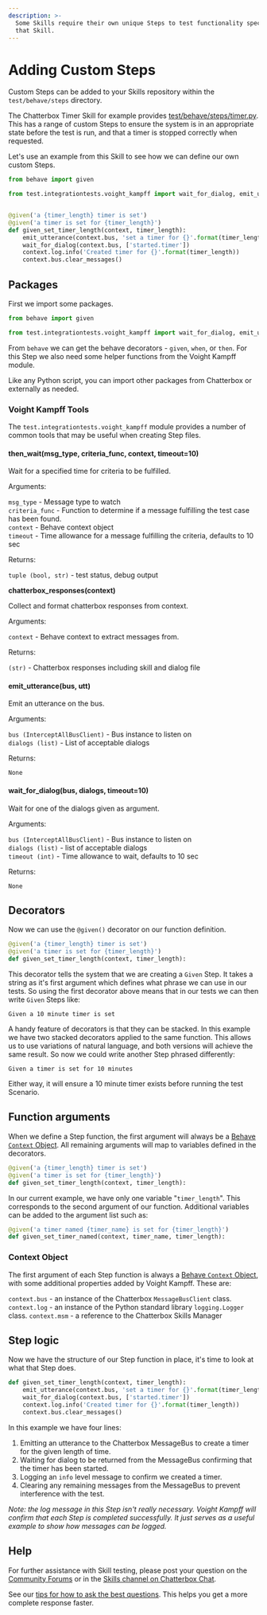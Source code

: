 ```yaml
---
description: >-
  Some Skills require their own unique Steps to test functionality specific to
  that Skill.
---
```


# Adding Custom Steps

Custom Steps can be added to your Skills repository within the `test/behave/steps` directory.

The Chatterbox Timer Skill for example provides [test/behave/steps/timer.py](https://github.com/ChatterboxAI/chatterbox-timer/blob/20.02/test/behave/steps/timer.py). This has a range of custom Steps to ensure the system is in an appropriate state before the test is run, and that a timer is stopped correctly when requested.

Let's use an example from this Skill to see how we can define our own custom Steps.

```python
from behave import given

from test.integrationtests.voight_kampff import wait_for_dialog, emit_utterance


@given('a {timer_length} timer is set')
@given('a timer is set for {timer_length}')
def given_set_timer_length(context, timer_length):
    emit_utterance(context.bus, 'set a timer for {}'.format(timer_length))
    wait_for_dialog(context.bus, ['started.timer'])
    context.log.info('Created timer for {}'.format(timer_length))
    context.bus.clear_messages()
```

## Packages

First we import some packages.

```python
from behave import given

from test.integrationtests.voight_kampff import wait_for_dialog, emit_utterance
```

From `behave` we can get the behave decorators - `given`, `when`, or `then`. For this Step we also need some helper functions from the Voight Kampff module.

Like any Python script, you can import other packages from Chatterbox or externally as needed.

### Voight Kampff Tools

The `test.integrationtests.voight_kampff` module provides a number of common tools that may be useful when creating Step files. 

#### then\_wait\(msg\_type, criteria\_func, context, timeout=10\)

Wait for a specified time for criteria to be fulfilled.

Arguments:

`msg_type` - Message type to watch  
`criteria_func` - Function to determine if a message fulfilling the test case has been found.  
`context` - Behave context object  
`timeout` - Time allowance for a message fulfilling the criteria, defaults to 10 sec

Returns:

`tuple (bool, str)` - test status, debug output

**chatterbox\_responses\(context\)**

Collect and format chatterbox responses from context.

Arguments:

`context` - Behave context to extract messages from.

Returns: 

`(str)` - Chatterbox responses including skill and dialog file

#### emit\_utterance\(bus, utt\)

Emit an utterance on the bus.

Arguments:

`bus (InterceptAllBusClient)` - Bus instance to listen on  
`dialogs (list)` - List of acceptable dialogs

Returns:

`None`

#### wait\_for\_dialog\(bus, dialogs, timeout=10\)

Wait for one of the dialogs given as argument.

Arguments:

`bus (InterceptAllBusClient)` - Bus instance to listen on  
`dialogs (list)` - list of acceptable dialogs  
`timeout (int)` - Time allowance to wait, defaults to 10 sec

Returns:

`None`

## Decorators

Now we can use the `@given()` decorator on our function definition.

```python
@given('a {timer_length} timer is set')
@given('a timer is set for {timer_length}')
def given_set_timer_length(context, timer_length):
```

This decorator tells the system that we are creating a `Given` Step. It takes a string as it's first argument which defines what phrase we can use in our tests. So using the first decorator above means that in our tests we can then write `Given` Steps like:

```text
Given a 10 minute timer is set
```

A handy feature of decorators is that they can be stacked. In this example we have two stacked decorators applied to the same function. This allows us to use variations of natural language, and both versions will achieve the same result. So now we could write another Step phrased differently:

```text
Given a timer is set for 10 minutes
```

Either way, it will ensure a 10 minute timer exists before running the test Scenario.

## Function arguments

When we define a Step function, the first argument will always be a [Behave `Context` Object](https://behave.readthedocs.io/en/latest/api.html#behave.runner.Context). All remaining arguments will map to variables defined in the decorators.

```python
@given('a {timer_length} timer is set')
@given('a timer is set for {timer_length}')
def given_set_timer_length(context, timer_length):
```

In our current example, we have only one variable "`timer_length`". This corresponds to the second argument of our function. Additional variables can be added to the argument list such as:

```python
@given('a timer named {timer_name} is set for {timer_length}')
def given_set_timer_named(context, timer_name, timer_length):
```

### Context Object

The first argument of each Step function is always a [Behave `Context` Object](https://behave.readthedocs.io/en/latest/api.html#behave.runner.Context), with some additional properties added by Voight Kampff. These are:

`context.bus` - an instance of the Chatterbox `MessageBusClient` class. `context.log` - an instance of the Python standard library `logging.Logger` class. `context.msm` - a reference to the Chatterbox Skills Manager

## Step logic

Now we have the structure of our Step function in place, it's time to look at what that Step does.

```python
def given_set_timer_length(context, timer_length):
    emit_utterance(context.bus, 'set a timer for {}'.format(timer_length))
    wait_for_dialog(context.bus, ['started.timer'])
    context.log.info('Created timer for {}'.format(timer_length))
    context.bus.clear_messages()
```

In this example we have four lines:

1. Emitting an utterance to the Chatterbox MessageBus to create a timer for the given length of time. 
2. Waiting for dialog to be returned from the MessageBus confirming that the timer has been started. 
3. Logging an `info` level message to confirm we created a timer. 
4. Clearing any remaining messages from the MessageBus to prevent interference with the test.

_Note: the log message in this Step isn't really necessary. Voight Kampff will confirm that each Step is completed successfully. It just serves as a useful example to show how messages can be logged._

## Help

For further assistance with Skill testing, please post your question on the [Community Forums](https://community.chatterbox.ai/) or in the [Skills channel on Chatterbox Chat](https://chat.chatterbox.ai/community/channels/skills).

See our [tips for how to ask the best questions](../../using-chatterbox-ai/troubleshooting/getting-more-support.md). This helps you get a more complete response faster.

